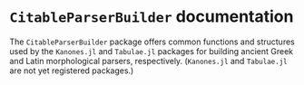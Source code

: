 # `CitableParserBuilder` documentation

The `CitableParserBuilder` package offers common functions and structures used by the `Kanones.jl` and `Tabulae.jl` packages for building ancient Greek and Latin morphological parsers, respectively.  (`Kanones.jl` and `Tabulae.jl` are not yet registered packages.)

